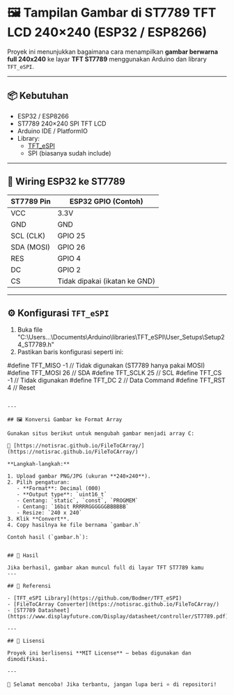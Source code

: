 # 🖼️ Tampilan Gambar di ST7789 TFT LCD 240×240 (ESP32 / ESP8266)

Proyek ini menunjukkan bagaimana cara menampilkan **gambar berwarna full 240x240** ke layar **TFT ST7789** menggunakan Arduino dan library `TFT_eSPI`.

---

## 📦 Kebutuhan

- ESP32 / ESP8266
- ST7789 240×240 SPI TFT LCD
- Arduino IDE / PlatformIO
- Library:
  - [TFT_eSPI](https://github.com/Bodmer/TFT_eSPI)
  - SPI (biasanya sudah include)

---

## 🧰 Wiring ESP32 ke ST7789

| ST7789 Pin | ESP32 GPIO (Contoh) |
|------------|---------------------|
| VCC        | 3.3V                |
| GND        | GND                 |
| SCL (CLK)  | GPIO 25             |
| SDA (MOSI) | GPIO 26             |
| RES        | GPIO 4              |
| DC         | GPIO 2              |
| CS         | Tidak dipakai (ikatan ke GND) |

---

## ⚙️ Konfigurasi `TFT_eSPI`

1. Buka file "C:\Users\...\Documents\Arduino\libraries\TFT_eSPI\User_Setups\Setup24_ST7789.h"
2. Pastikan baris konfigurasi seperti ini:

#define TFT_MISO -1  // Tidak digunakan (ST7789 hanya pakai MOSI)
#define TFT_MOSI 26  // SDA
#define TFT_SCLK 25  // SCL
#define TFT_CS   -1  // Tidak digunakan
#define TFT_DC    2  // Data Command
#define TFT_RST   4  // Reset
```

---

## 🖼️ Konversi Gambar ke Format Array

Gunakan situs berikut untuk mengubah gambar menjadi array C:

🔗 [https://notisrac.github.io/FileToCArray/](https://notisrac.github.io/FileToCArray/)

**Langkah-langkah:**

1. Upload gambar PNG/JPG (ukuran **240×240**).
2. Pilih pengaturan:
   - **Format**: Decimal (000)
   - **Output type**: `uint16_t`
   - Centang: `static`, `const`, `PROGMEM`
   - Centang: `16bit RRRRRGGGGGGBBBBBB`
   - Resize: `240 x 240`
3. Klik **Convert**.
4. Copy hasilnya ke file bernama `gambar.h`

Contoh hasil (`gambar.h`):


## 🧪 Hasil

Jika berhasil, gambar akan muncul full di layar TFT ST7789 kamu 
---

## 📘 Referensi

- [TFT_eSPI Library](https://github.com/Bodmer/TFT_eSPI)
- [FileToCArray Converter](https://notisrac.github.io/FileToCArray/)
- [ST7789 Datasheet](https://www.displayfuture.com/Display/datasheet/controller/ST7789.pdf)

---

## 🪪 Lisensi

Proyek ini berlisensi **MIT License** – bebas digunakan dan dimodifikasi.

---

🎉 Selamat mencoba! Jika terbantu, jangan lupa beri ⭐ di repositori!
